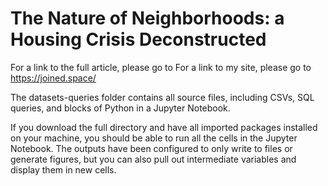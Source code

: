 # The Nature of Neighborhoods: a Housing Crisis Deconstructed

For a link to the full article, please go to 
For a link to my site, please go to https://joined.space/

The datasets-queries folder contains all source files, including CSVs, SQL queries, and blocks of Python in a Jupyter Notebook.

If you download the full directory and have all imported packages installed on your machine, you should be able to run all the cells in the Jupyter Notebook. The outputs have been configured to only write to files or generate figures, but you can also pull out intermediate variables and display them in new cells. 
